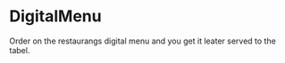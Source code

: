 DigitalMenu
============

Order on  the restaurangs digital menu and you get it leater served to the tabel.
